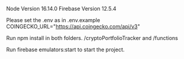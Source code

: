 Node Version 16.14.0
Firebase Version 12.5.4

Please set the .env as in .env.example
COINGECKO_URL="https://api.coingecko.com/api/v3"

Run npm install in both folders. /cryptoPortfolioTracker and /functions

Run firebase emulators:start to start the project.
